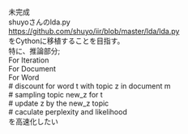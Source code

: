 未完成  
shuyoさんのlda.py  
https://github.com/shuyo/iir/blob/master/lda/lda.py  
をCythonに移植することを目指す。  
特に、推論部分;  
For Iteration  
    For Document  
        For Word  
            # discount for word t with topic z in document m  
            # sampling topic new_z for t  
            # update z by the new_z topic  
    # caculate perplexity and likelihood  
を高速化したい  
